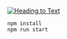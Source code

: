 [![Heading to Text](https://heading-to-svg.vercel.app/api?text=Heading-to-Text&width=500)](https://github.com/Fifixex/heading-to-svg)

```
npm install
npm run start
```
